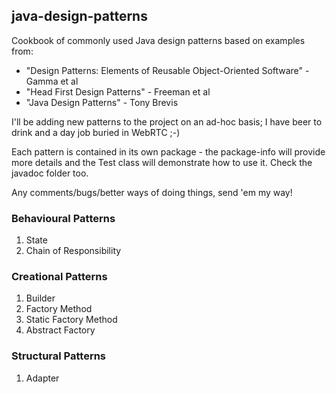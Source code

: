 ## java-design-patterns

Cookbook of commonly used Java design patterns based on examples from: 

* "Design Patterns: Elements of Reusable Object-Oriented Software" - Gamma et al
* "Head First Design Patterns" - Freeman et al
* "Java Design Patterns" - Tony Brevis

I'll be adding new patterns to the project on an ad-hoc basis; I have beer to drink and a day job buried in WebRTC ;-)

Each pattern is contained in its own package - the package-info will provide more details and the Test class 
will demonstrate how to use it. Check the javadoc folder too.

Any comments/bugs/better ways of doing things, send 'em my way!

### Behavioural Patterns

1. State
2. Chain of Responsibility

### Creational Patterns

1. Builder
2. Factory Method
3. Static Factory Method
4. Abstract Factory

### Structural Patterns

1. Adapter

